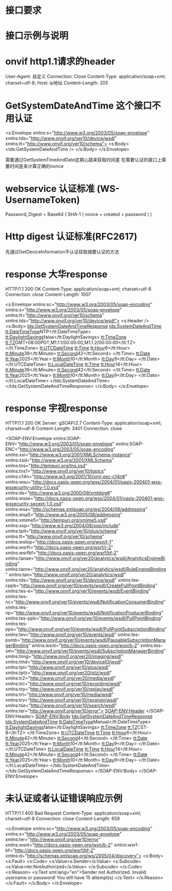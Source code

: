 # 接口要求
    

# 接口示例与说明

# onvif http1.1请求的header
User-Agent: 自定义
Connection: Close
Content-Type: application/soap+xml; charset=utf-8;
Host: ip地址
Content-Length: 205

# GetSystemDateAndTime 这个接口不用认证
<?xml version="1.0" encoding="utf-8"?>
<s:Envelope xmlns:s="http://www.w3.org/2003/05/soap-envelope" xmlns:tds="http://www.onvif.org/ver10/device/wsdl" xmlns:tt="http://www.onvif.org/ver10/schema">
  <s:Body>
    <tds:GetSystemDateAndTime />
  </s:Body>
</s:Envelope>

需要通过GetSystemTimeAndDate定期心跳来获取时间差 在需要认证的接口上需要时间差来计算正确的nonce

# webservice 认证标准 (WS-UsernameToken)
Password_Digest = Base64 ( SHA-1 ( nonce + created + password ) )  
# Http digest 认证标准(RFC2617)
先通过GetDeviceInformation不认证获取摘要认证的方法

# response 大华response
HTTP/1.1 200 OK
Content-Type: application/soap+xml; charset=utf-8
Connection: close
Content-Length: 1007

<?xml version="1.0" encoding="utf-8" standalone="yes"?>
<s:Envelope xmlns:sc="http://www.w3.org/2003/05/soap-encoding" xmlns:s="http://www.w3.org/2003/05/soap-envelope" xmlns:tt="http://www.onvif.org/ver10/schema" xmlns:tds="http://www.onvif.org/ver10/device/wsdl">
  <s:Header />
  <s:Body>
    <tds:GetSystemDateAndTimeResponse>
      <tds:SystemDateAndTime>
        <tt:DateTimeType>NTP</tt:DateTimeType>
        <tt:DaylightSavings>false</tt:DaylightSavings>
        <tt:TimeZone>
          <tt:TZ>GMT+08:00PDT,M1.1.1/00:00:00,M1.1.2/00:00:00</tt:TZ>
        </tt:TimeZone>
        <tt:UTCDateTime>
          <tt:Time>
            <tt:Hour>6</tt:Hour>
            <tt:Minute>38</tt:Minute>
            <tt:Second>42</tt:Second>
          </tt:Time>
          <tt:Date>
            <tt:Year>2025</tt:Year>
            <tt:Month>10</tt:Month>
            <tt:Day>9</tt:Day>
          </tt:Date>
        </tt:UTCDateTime>
        <tt:LocalDateTime>
          <tt:Time>
            <tt:Hour>14</tt:Hour>
            <tt:Minute>38</tt:Minute>
            <tt:Second>42</tt:Second>
          </tt:Time>
          <tt:Date>
            <tt:Year>2025</tt:Year>
            <tt:Month>10</tt:Month>
            <tt:Day>9</tt:Day>
          </tt:Date>
        </tt:LocalDateTime>
      </tds:SystemDateAndTime>
    </tds:GetSystemDateAndTimeResponse>
  </s:Body>
</s:Envelope>

# response 宇视response
HTTP/1.1 200 OK
Server: gSOAP/2.7
Content-Type: application/soap+xml; charset=utf-8
Content-Length: 3401
Connection: close

<?xml version="1.0" encoding="UTF-8"?>
<SOAP-ENV:Envelope xmlns:SOAP-ENV="http://www.w3.org/2003/05/soap-envelope" xmlns:SOAP-ENC="http://www.w3.org/2003/05/soap-encoding" xmlns:xsi="http://www.w3.org/2001/XMLSchema-instance" xmlns:xsd="http://www.w3.org/2001/XMLSchema" xmlns:tns="http://tempuri.org/tns.xsd" xmlns:tns1="http://www.onvif.org/ver10/topics" xmlns:c14n="http://www.w3.org/2001/10/xml-exc-c14n#" xmlns:wsu="http://docs.oasis-open.org/wss/2004/01/oasis-200401-wss-wssecurity-utility-1.0.xsd" xmlns:ds="http://www.w3.org/2000/09/xmldsig#" xmlns:wsse="http://docs.oasis-open.org/wss/2004/01/oasis-200401-wss-wssecurity-secext-1.0.xsd" xmlns:wsa="http://schemas.xmlsoap.org/ws/2004/08/addressing" xmlns:wsa5="http://www.w3.org/2005/08/addressing" xmlns:xmime5="http://tempuri.org/xmime5.xsd" xmlns:xop="http://www.w3.org/2004/08/xop/include" xmlns:tplt="http://www.onvif.org/ver10/plus/schema" xmlns:tt="http://www.onvif.org/ver10/schema" xmlns:wstop="http://docs.oasis-open.org/wsn/t-1" xmlns:wsrfr="http://docs.oasis-open.org/wsrf/r-2" xmlns:wsrfbf="http://docs.oasis-open.org/wsrf/bf-2" xmlns:tanae="http://www.onvif.org/ver20/analytics/wsdl/AnalyticsEngineBinding" xmlns:tanre="http://www.onvif.org/ver20/analytics/wsdl/RuleEngineBinding" xmlns:tan="http://www.onvif.org/ver20/analytics/wsdl" xmlns:tds="http://www.onvif.org/ver10/device/wsdl" xmlns:tes-cppb="http://www.onvif.org/ver10/events/wsdl/CreatePullPointBinding" xmlns:tes-e="http://www.onvif.org/ver10/events/wsdl/EventBinding" xmlns:tes-nc="http://www.onvif.org/ver10/events/wsdl/NotificationConsumerBinding" xmlns:tes-np="http://www.onvif.org/ver10/events/wsdl/NotificationProducerBinding" xmlns:tes-ppb="http://www.onvif.org/ver10/events/wsdl/PullPointBinding" xmlns:tes-pps="http://www.onvif.org/ver10/events/wsdl/PullPointSubscriptionBinding" xmlns:tev="http://www.onvif.org/ver10/events/wsdl" xmlns:tes-psmb="http://www.onvif.org/ver10/events/wsdl/PausableSubscriptionManagerBinding" xmlns:wsnt="http://docs.oasis-open.org/wsn/b-2" xmlns:tes-sm="http://www.onvif.org/ver10/events/wsdl/SubscriptionManagerBinding" xmlns:timg="http://www.onvif.org/ver20/imaging/wsdl" xmlns:tmd="http://www.onvif.org/ver10/deviceIO/wsdl" xmlns:tpl="http://www.onvif.org/ver10/plus/wsdl" xmlns:tptz="http://www.onvif.org/ver20/ptz/wsdl" xmlns:tr2="http://www.onvif.org/ver20/media/wsdl" xmlns:trc="http://www.onvif.org/ver10/recording/wsdl" xmlns:trp="http://www.onvif.org/ver10/replay/wsdl" xmlns:trt="http://www.onvif.org/ver10/media/wsdl" xmlns:trv="http://www.onvif.org/ver10/receiver/wsdl" xmlns:tse="http://www.onvif.org/ver10/search/wsdl" xmlns:ter="http://www.onvif.org/ver10/error">
  <SOAP-ENV:Header>
  </SOAP-ENV:Header>
  <SOAP-ENV:Body>
    <tds:GetSystemDateAndTimeResponse>
      <tds:SystemDateAndTime>
        <tt:DateTimeType>Manual</tt:DateTimeType>
        <tt:DaylightSavings>false</tt:DaylightSavings>
        <tt:TimeZone>
          <tt:TZ>CST-8</tt:TZ>
        </tt:TimeZone>
        <tt:UTCDateTime>
          <tt:Time>
            <tt:Hour>6</tt:Hour>
            <tt:Minute>42</tt:Minute>
            <tt:Second>4</tt:Second>
          </tt:Time>
          <tt:Date>
            <tt:Year>2025</tt:Year>
            <tt:Month>10</tt:Month>
            <tt:Day>9</tt:Day>
          </tt:Date>
        </tt:UTCDateTime>
        <tt:LocalDateTime>
          <tt:Time>
            <tt:Hour>14</tt:Hour>
            <tt:Minute>42</tt:Minute>
            <tt:Second>4</tt:Second>
          </tt:Time>
          <tt:Date>
            <tt:Year>2025</tt:Year>
            <tt:Month>10</tt:Month>
            <tt:Day>9</tt:Day>
          </tt:Date>
        </tt:LocalDateTime>
      </tds:SystemDateAndTime>
    </tds:GetSystemDateAndTimeResponse>
  </SOAP-ENV:Body>
</SOAP-ENV:Envelope>

# 未认证或者认证错误响应示例

HTTP/1.1 400 Bad Request
Content-Type: application/soap+xml; charset=utf-8
Connection: close
Content-Length: 659

<?xml version="1.0" encoding="utf-8" standalone="yes"?>
<s:Envelope xmlns:sc="http://www.w3.org/2003/05/soap-encoding" xmlns:s="http://www.w3.org/2003/05/soap-envelope" xmlns:ter="http://www.onvif.org/ver10/error" xmlns:wsnt="http://docs.oasis-open.org/wsn/b-2" xmlns:wsrf-bf="http://docs.oasis-open.org/wsrf/bf-2" xmlns:d="http://schemas.xmlsoap.org/ws/2005/04/discovery">
  <s:Body>
    <s:Fault>
      <s:Code>
        <s:Value>s:Sender</s:Value>
        <s:Subcode>
          <s:Value>ter:NotAuthorized</s:Value>
        </s:Subcode>
      </s:Code>
      <s:Reason>
        <s:Text xml:lang="en">Sender not Authorized. Invalid username or password! You still have 15 attempt(s).</s:Text>
      </s:Reason>
    </s:Fault>
  </s:Body>
</s:Envelope>